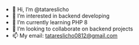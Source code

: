- 👋 Hi, I’m @tatareslicho
- 👀 I’m interested in backend developing
- 🌱 I’m currently learning PHP 8
- 💞️ I’m looking to collaborate on backend projects
- 📫 My email: tatareslicho0812@gmail.com

<!---
tatareslicho/tatareslicho is a ✨ special ✨ repository because its `README.md` (this file) appears on your GitHub profile.
You can click the Preview link to take a look at your changes.
--->
